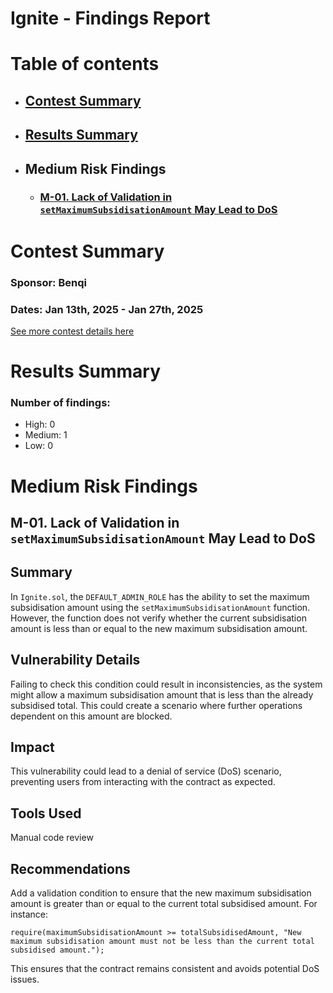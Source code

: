 # Ignite - Findings Report

# Table of contents
- ## [Contest Summary](#contest-summary)
- ## [Results Summary](#results-summary)

- ## Medium Risk Findings
    - ### [M-01. Lack of Validation in `setMaximumSubsidisationAmount` May Lead to DoS](#M-01)



# <a id='contest-summary'></a>Contest Summary

### Sponsor: Benqi

### Dates: Jan 13th, 2025 - Jan 27th, 2025

[See more contest details here](https://codehawks.cyfrin.io/c/2025-01-benqi)

# <a id='results-summary'></a>Results Summary

### Number of findings:
- High: 0
- Medium: 1
- Low: 0



    
# Medium Risk Findings

## <a id='M-01'></a>M-01. Lack of Validation in `setMaximumSubsidisationAmount` May Lead to DoS            



## Summary

In `Ignite.sol`, the `DEFAULT_ADMIN_ROLE` has the ability to set the maximum subsidisation amount using the `setMaximumSubsidisationAmount` function. However, the function does not verify whether the current subsidisation amount is less than or equal to the new maximum subsidisation amount.

## Vulnerability Details

Failing to check this condition could result in inconsistencies, as the system might allow a maximum subsidisation amount that is less than the already subsidised total. This could create a scenario where further operations dependent on this amount are blocked.

## Impact

This vulnerability could lead to a denial of service (DoS) scenario, preventing users from interacting with the contract as expected.

## Tools Used

Manual code review

## Recommendations

Add a validation condition to ensure that the new maximum subsidisation amount is greater than or equal to the current total subsidised amount. For instance:

```Solidity
require(maximumSubsidisationAmount >= totalSubsidisedAmount, "New maximum subsidisation amount must not be less than the current total subsidised amount.");

```

This ensures that the contract remains consistent and avoids potential DoS issues.





